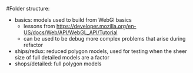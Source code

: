 #Folder structure:
- basics:  models used to build from WebGl basics
  - lessons from https://developer.mozilla.org/en-US/docs/Web/API/WebGL_API/Tutorial
  - can be used to be debug more complex problems that arise during refactor
- ships/redux: reduced polygon models, used for testing when the sheer size of full detailed models are a factor
- shops/detailed: full polygon models
 